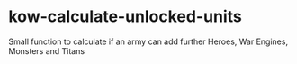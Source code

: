 # kow-calculate-unlocked-units
Small function to calculate if an army can add further Heroes, War Engines, Monsters and Titans
